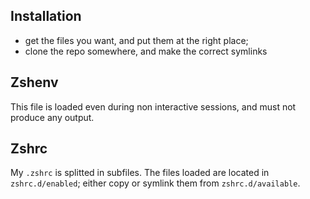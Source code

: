 ## Installation

* get the files you want, and put them at the right place;
* clone the repo somewhere, and make the correct symlinks


## Zshenv

This file is loaded even during non interactive sessions, and must not produce
any output.

## Zshrc

My `.zshrc` is splitted in subfiles.
The files loaded are located in `zshrc.d/enabled`;
either copy or symlink them from `zshrc.d/available`. 
